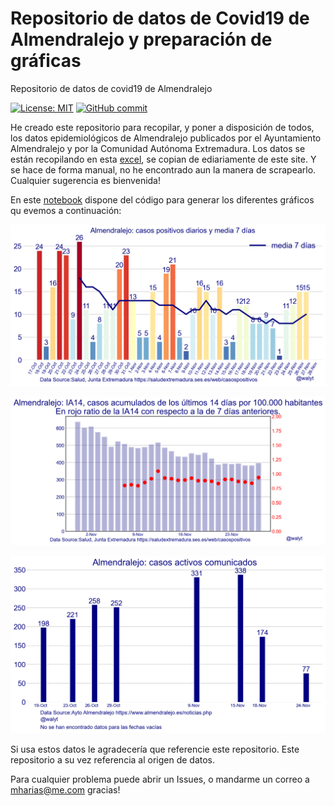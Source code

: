 # Repositorio de datos de Covid19 de Almendralejo y preparación de gráficas
Repositorio de datos de covid19 de Almendralejo

[![License: MIT](https://img.shields.io/badge/License-MIT-yellow.svg)](https://opensource.org/licenses/MIT)
[![GitHub commit](https://img.shields.io/github/last-commit/pcm-dpc/COVID-19)](https://github.com/mharias/covid_almendralejo/commits/master)


He creado este repositorio para recopilar, y poner a disposición de todos, los datos epidemiológicos de Almendralejo publicados por el Ayuntamiento Almendralejo y por la Comunidad Autónoma Extremadura.
Los datos se están recopilando en esta [excel](https://github.com/mharias/covid_almendralejo/blob/main/datos/almendralejo.xlsx), se copian de ediariamente de este site. Y se hace de forma manual, no he encontrado aun la manera de scrapearlo. Cualquier sugerencia es bienvenida!

En este [notebook](https://github.com/mharias/covid_almendralejo/blob/main/graficos_almendralejo.ipynb) dispone del código para generar los diferentes gráficos qu evemos a continuación:

![alt text](https://github.com/mharias/covid_almendralejo/blob/main/graficos/almendralejo_nuevos_casos.png)

![alt text](https://github.com/mharias/covid_almendralejo/blob/main/graficos/almendralejo_ia14.png)

![alt text](https://github.com/mharias/covid_almendralejo/blob/main/graficos/almendralejo_activos.png)


Si usa estos datos le agradecería que referencie este repositorio. Este repositorio a su vez referencia al origen de datos.

Para cualquier problema puede abrir un Issues, o mandarme un correo a mharias@me.com gracias!
